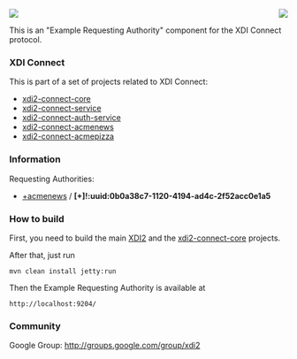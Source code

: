 <a href="http://projectdanube.org/" target="_blank"><img src="http://projectdanube.github.com/xdi2/images/projectdanube_logo.png" align="right"></a>
<img src="http://projectdanube.github.com/xdi2/images/logo64.png"><br>

This is an "Example Requesting Authority" component for the XDI Connect protocol.

### XDI Connect

This is part of a set of projects related to XDI Connect:
* [xdi2-connect-core](http://github.com/projectdanube/xdi2-connect-core)
* [xdi2-connect-service](http://github.com/projectdanube/xdi2-connect-service)
* [xdi2-connect-auth-service](http://github.com/projectdanube/xdi2-connect-auth-service)
* [xdi2-connect-acmenews](http://github.com/projectdanube/xdi2-connect-acmenews)
* [xdi2-connect-acmepizza](http://github.com/projectdanube/xdi2-connect-acmepizza)

### Information

Requesting Authorities:

* [+acmenews](https://github.com/projectdanube/xdi2-connect-acmenews/wiki/acmenews) / **[+]!:uuid:0b0a38c7-1120-4194-ad4c-2f52acc0e1a5**

### How to build

First, you need to build the main [XDI2](http://github.com/projectdanube/xdi2) and the 
[xdi2-connect-core](http://github.com/projectdanube/xdi2-connect-core) projects.

After that, just run

    mvn clean install jetty:run

Then the Example Requesting Authority is available at

	http://localhost:9204/

### Community

Google Group: http://groups.google.com/group/xdi2

